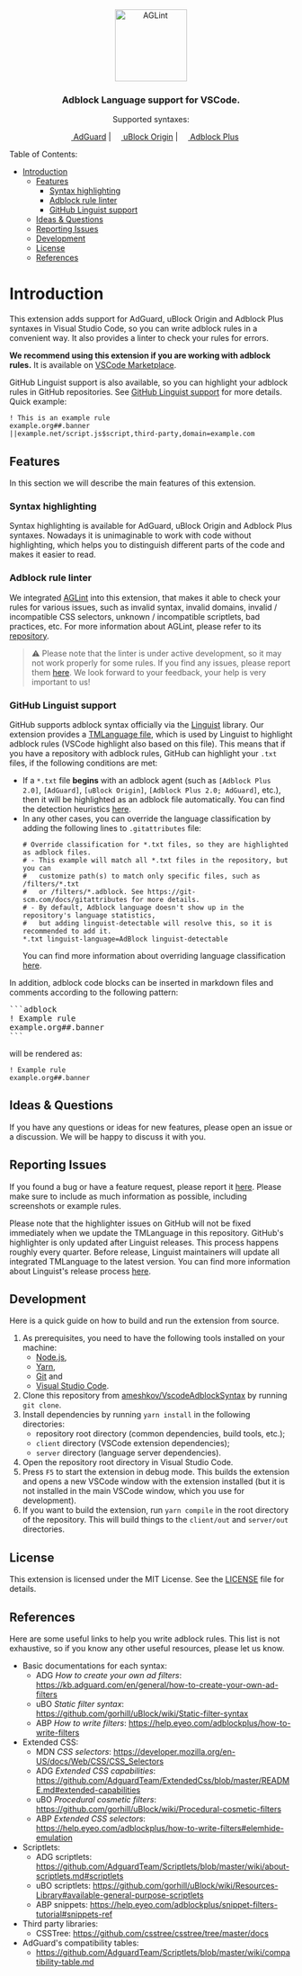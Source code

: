&nbsp;
<p align="center">
    <img alt="AGLint" src="https://cdn.adguard.com/website/github.com/AGLint/aglint.svg" width="128px">
</p>
<h3 align="center">Adblock Language support for VSCode.</h3>
<p align="center">
    Supported syntaxes:
</p>
<p align="center">
    <a href="https://adguard.com/"><img src="https://cdn.adguard.com/website/github.com/AGLint/adg_logo.svg" width="14px"> AdGuard</a> |
    <a href="https://github.com/gorhill/uBlock"><img src="https://cdn.adguard.com/website/github.com/AGLint/ubo_logo.svg" width="14px"> uBlock Origin</a> |
    <a href="https://adblockplus.org/"><img src="https://cdn.adguard.com/website/github.com/AGLint/abp_logo.svg" width="14px"> Adblock Plus</a>
</p>

Table of Contents:
- [Introduction](#introduction)
  - [Features](#features)
    - [Syntax highlighting](#syntax-highlighting)
    - [Adblock rule linter](#adblock-rule-linter)
    - [GitHub Linguist support](#github-linguist-support)
  - [Ideas \& Questions](#ideas--questions)
  - [Reporting Issues](#reporting-issues)
  - [Development](#development)
  - [License](#license)
  - [References](#references)

# Introduction

This extension adds support for AdGuard, uBlock Origin and Adblock Plus syntaxes in Visual Studio Code, so you can write adblock rules in a convenient way. It also provides a linter to check your rules for errors. 

**We recommend using this extension if you are working with adblock rules.** It is available on [VSCode Marketplace](https://marketplace.visualstudio.com/items?itemName=adguard.adblock).

GitHub Linguist support is also available, so you can highlight your adblock rules in GitHub repositories. See [GitHub Linguist support](#github-linguist-support) for more details. Quick example:

```adblock
! This is an example rule
example.org##.banner
||example.net/script.js$script,third-party,domain=example.com
```

## Features

In this section we will describe the main features of this extension.

### Syntax highlighting

Syntax highlighting is available for AdGuard, uBlock Origin and Adblock Plus syntaxes. Nowadays it is unimaginable to work with code without highlighting, which helps you to distinguish different parts of the code and makes it easier to read.

### Adblock rule linter

We integrated [AGLint](https://github.com/AdguardTeam/AGLint) into this extension, that makes it able to check your rules for various issues, such as invalid syntax, invalid domains, invalid / incompatible CSS selectors, unknown / incompatible scriptlets, bad practices, etc. For more information about AGLint, please refer to its [repository](https://github.com/AdguardTeam/AGLint).

> :warning: Please note that the linter is under active development, so it may not work properly for some rules. If you find any issues, please report them [here](https://github.com/AdguardTeam/AGLint/issues). We look forward to your feedback, your help is very important to us!

### GitHub Linguist support

GitHub supports adblock syntax officially via the [Linguist](https://github.com/github/linguist) library. Our extension provides a [TMLanguage file](https://github.com/ameshkov/VscodeAdblockSyntax/blob/master/syntaxes/adblock.tmLanguage.json), which is used by Linguist to highlight adblock rules (VSCode highlight also based on this file). This means that if you have a repository with adblock rules, GitHub can highlight your `.txt` files, if the following conditions are met:
- If a `*.txt` file **begins** with an adblock agent (such as `[Adblock Plus 2.0]`, `[AdGuard]`, `[uBlock Origin]`, `[Adblock Plus 2.0; AdGuard]`, etc.), then it will be highlighted as an adblock file automatically. You can find the detection heuristics [here](https://github.com/github/linguist/blob/c1c34e5260797b4d598f5ec76f19723bfc5a1894/lib/linguist/heuristics.yml#L708-L728).
- In any other cases, you can override the language classification by adding the following lines to `.gitattributes` file:
  ```gitattributes
  # Override classification for *.txt files, so they are highlighted as adblock files.
  # - This example will match all *.txt files in the repository, but you can
  #   customize path(s) to match only specific files, such as /filters/*.txt
  #   or /filters/*.adblock. See https://git-scm.com/docs/gitattributes for more details.
  # - By default, Adblock language doesn't show up in the repository's language statistics,
  #   but adding linguist-detectable will resolve this, so it is recommended to add it.
  *.txt linguist-language=AdBlock linguist-detectable
  ```
  You can find more information about overriding language classification [here](https://github.com/github/linguist/blob/master/docs/overrides.md).

In addition, adblock code blocks can be inserted in markdown files and comments according to the following pattern:

<pre>
```adblock
! Example rule
example.org##.banner
```
</pre>

will be rendered as:

```adblock
! Example rule
example.org##.banner
```

## Ideas & Questions

If you have any questions or ideas for new features, please open an issue or a discussion. We will be happy to discuss it with you.

## Reporting Issues

If you found a bug or have a feature request, please report it [here](https://github.com/ameshkov/VscodeAdblockSyntax/issues). Please make sure to include as much information as possible, including screenshots or example rules.

Please note that the highlighter issues on GitHub will not be fixed immediately when we update the TMLanguage in this repository. GitHub's highlighter is only updated after Linguist releases. This process happens roughly every quarter. Before release, Linguist maintainers will update all integrated TMLanguage to the latest version. You can find more information about Linguist's release process [here](https://github.com/github/linguist/blob/master/docs/releasing.md).

## Development

Here is a quick guide on how to build and run the extension from source.

1. As prerequisites, you need to have the following tools installed on your machine:
   - [Node.js](https://nodejs.org/en/),
   - [Yarn](https://yarnpkg.com/),
   - [Git](https://git-scm.com/) and
   - [Visual Studio Code](https://code.visualstudio.com/).
2. Clone this repository from [ameshkov/VscodeAdblockSyntax](https://github.com/ameshkov/VscodeAdblockSyntax) by running `git clone`.
3. Install dependencies by running `yarn install` in the following directories:
   - repository root directory (common dependencies, build tools, etc.);
   - `client` directory (VSCode extension dependencies);
   - `server` directory (language server dependencies).
4. Open the repository root directory in Visual Studio Code.
5. Press `F5` to start the extension in debug mode. This builds the extension and opens a new VSCode window with the extension installed (but it is not installed in the main VSCode window, which you use for development).
6. If you want to build the extension, run `yarn compile` in the root directory of the repository. This will build things to the `client/out` and `server/out` directories.

## License

This extension is licensed under the MIT License. See the [LICENSE](LICENSE.md) file for details.

## References

Here are some useful links to help you write adblock rules. This list is not exhaustive, so if you know any other useful resources, please let us know.

- Basic documentations for each syntax:
  - ADG _How to create your own ad filters_: https://kb.adguard.com/en/general/how-to-create-your-own-ad-filters
  - uBO _Static filter syntax_: https://github.com/gorhill/uBlock/wiki/Static-filter-syntax
  - ABP _How to write filters_: https://help.eyeo.com/adblockplus/how-to-write-filters
- Extended CSS:
  - MDN _CSS selectors_: https://developer.mozilla.org/en-US/docs/Web/CSS/CSS_Selectors
  - ADG _Extended CSS capabilities_: https://github.com/AdguardTeam/ExtendedCss/blob/master/README.md#extended-capabilities
  - uBO _Procedural cosmetic filters_: https://github.com/gorhill/uBlock/wiki/Procedural-cosmetic-filters
  - ABP _Extended CSS selectors_: https://help.eyeo.com/adblockplus/how-to-write-filters#elemhide-emulation
- Scriptlets:
  - ADG scriptlets: https://github.com/AdguardTeam/Scriptlets/blob/master/wiki/about-scriptlets.md#scriptlets
  - uBO scriptlets: https://github.com/gorhill/uBlock/wiki/Resources-Library#available-general-purpose-scriptlets
  - ABP snippets: https://help.eyeo.com/adblockplus/snippet-filters-tutorial#snippets-ref
- Third party libraries:
  - CSSTree: https://github.com/csstree/csstree/tree/master/docs
- AdGuard's compatibility tables:
  - https://github.com/AdguardTeam/Scriptlets/blob/master/wiki/compatibility-table.md
